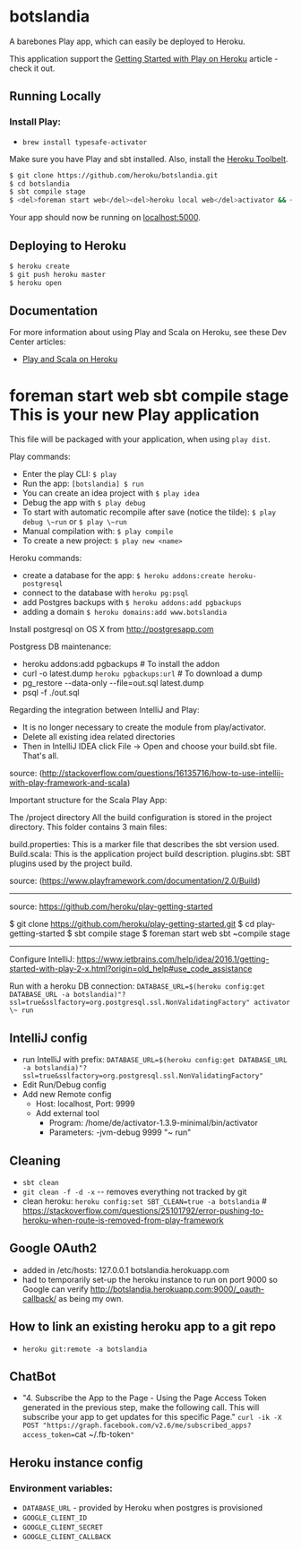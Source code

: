 # botslandia

A barebones Play app, which can easily be deployed to Heroku.

This application support the [Getting Started with Play on Heroku](https://devcenter.heroku.com/articles/getting-started-with-play-on-heroku) article - check it out.

## Running Locally

### Install Play:
 - `brew install typesafe-activator`

Make sure you have Play and sbt installed.  Also, install the [Heroku Toolbelt](https://toolbelt.heroku.com/).

```sh
$ git clone https://github.com/heroku/botslandia.git
$ cd botslandia
$ sbt compile stage
$ <del>foreman start web</del><del>heroku local web</del>activator && ~ run
```

Your app should now be running on [localhost:5000](http://localhost:5000/).

## Deploying to Heroku

```sh
$ heroku create
$ git push heroku master
$ heroku open
```

## Documentation

For more information about using Play and Scala on Heroku, see these Dev Center articles:

- [Play and Scala on Heroku](https://devcenter.heroku.com/categories/language-support#scala-and-play)

foreman start web
sbt compile stage
This is your new Play application
=====================================

This file will be packaged with your application, when using `play dist`.

Play commands:

* Enter the play CLI: `$ play`
* Run the app: `[botslandia] $ run`
* You can create an idea project with  `$ play idea`
* Debug the app with `$ play debug`
* To start with automatic recompile after save (notice the tilde): `$ play debug \~run` or `$ play \~run`
* Manual compilation with: `$ play compile`
* To create a new project: `$ play new <name>`


Heroku commands:

* create a database for the app: `$ heroku addons:create heroku-postgresql`
* connect to the database with `heroku pg:psql`
* add Postgres backups with `$ heroku addons:add pgbackups`
* adding a domain `$ heroku domains:add www.botslandia`

Install postgresql on OS X from http://postgresapp.com

Postgress DB maintenance:

* heroku addons:add pgbackups # To install the addon
* curl -o latest.dump `heroku pgbackups:url` # To download a dump
* pg_restore --data-only --file=out.sql latest.dump
* psql -f ./out.sql


Regarding the integration between IntelliJ and Play:

* It is no longer necessary to create the module from play/activator.
* Delete all existing idea related directories
* Then in IntelliJ IDEA click File -> Open and choose your build.sbt file. That's all.

source: (http://stackoverflow.com/questions/16135716/how-to-use-intellij-with-play-framework-and-scala)

Important structure for the Scala Play App:

The /project directory
All the build configuration is stored in the project directory. This folder contains 3 main files:

build.properties: This is a marker file that describes the sbt version used.
Build.scala: This is the application project build description.
plugins.sbt: SBT plugins used by the project build.

source: (https://www.playframework.com/documentation/2.0/Build)

------

source: https://github.com/heroku/play-getting-started

$ git clone https://github.com/heroku/play-getting-started.git
$ cd play-getting-started
$ sbt compile stage
$ foreman start web
sbt \~compile stage

---

Configure IntelliJ: https://www.jetbrains.com/help/idea/2016.1/getting-started-with-play-2-x.html?origin=old_help#use_code_assistance

Run with a heroku DB connection: `DATABASE_URL=$(heroku config:get DATABASE_URL -a botslandia)"?ssl=true&sslfactory=org.postgresql.ssl.NonValidatingFactory" activator \~ run`

## IntelliJ config
- run IntelliJ with prefix: `DATABASE_URL=$(heroku config:get DATABASE_URL -a botslandia)"?ssl=true&sslfactory=org.postgresql.ssl.NonValidatingFactory"`
- Edit Run/Debug config
- Add new Remote config
  - Host: localhost, Port: 9999
  - Add external tool
    - Program:  /home/de/activator-1.3.9-minimal/bin/activator
    - Parameters: -jvm-debug 9999 "~ run"

## Cleaning
 - `sbt clean`
 - `git clean -f -d -x` -- removes everything not tracked by git
- clean heroku: `heroku config:set SBT_CLEAN=true -a botslandia` # https://stackoverflow.com/questions/25101792/error-pushing-to-heroku-when-route-is-removed-from-play-framework

## Google OAuth2
 - added in /etc/hosts:  127.0.0.1 botslandia.herokuapp.com
 - had to temporarily set-up the heroku instance to run on port 9000 so Google can verify http://botslandia.herokuapp.com:9000/_oauth-callback/ as being my own.


## How to link an existing heroku app to a git repo
 - `heroku git:remote -a botslandia`


## ChatBot
 - "4. Subscribe the App to the Page - Using the Page Access Token generated in the previous step, make the following call. This will subscribe your app to get updates for this specific Page." `curl -ik -X POST "https://graph.facebook.com/v2.6/me/subscribed_apps?access_token=`cat ~/.fb-token`"`


## Heroku instance config
### Environment variables:
 - `DATABASE_URL` - provided by Heroku when postgres is provisioned
 - `GOOGLE_CLIENT_ID`
 - `GOOGLE_CLIENT_SECRET`
 - `GOOGLE_CLIENT_CALLBACK`
